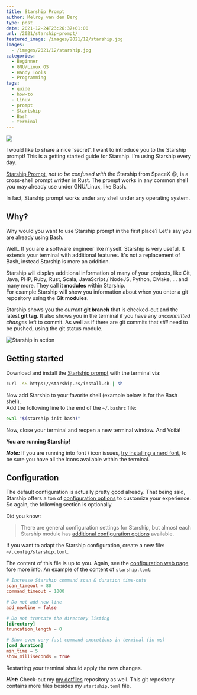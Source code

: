 ```yaml
---
title: Starship Prompt
author: Melroy van den Berg
type: post
date: 2021-12-24T23:26:37+01:00
url: /2021/starship-prompt/
featured_image: /images/2021/12/starship.jpg
images:
  - /images/2021/12/starship.jpg
categories:
  - Beginner
  - GNU/Linux OS
  - Handy Tools
  - Programming
tags:
  - guide
  - how-to
  - Linux
  - prompt
  - Startship
  - Bash
  - terminal
---
```


![](images/2021/12/starship_logo.png)

I would like to share a nice 'secret'. I want to introduce you to the Starship prompt!
This is a getting started guide for Starship. I'm using Starship every day.

[Starship Prompt](https://starship.rs/), _not to be confused with_ the Starship from SpaceX 😆, is a cross-shell prompt written in Rust. The prompt works in any common shell you may already use under GNU/Linux, like Bash.

<!--more-->

In fact, Starship prompt works under any shell under any operating system.

## Why?

Why would you want to use Starship prompt in the first place? Let's say you are already using Bash.

Well.. If you are a software engineer like myself. Starship is very useful. It extends your terminal with additional features. It's not a replacement of Bash, instead Starship is more an addition.

Starship will display additional information of many of your projects, like Git, Java, PHP, Ruby, Rust, Scala, JavaScript / NodeJS, Python, CMake, &#8230; and many more. They call it **modules** within Starship.  
For example Starship will show you information about when you enter a git repository using the **Git** **modules**.

Starship shows you the _current_ **git branch** that is checked-out and the latest **git tag**. It also shows you in the terminal if you have any _uncommitted changes_ left to commit. As well as if there are git commits that _still_ need to be pushed, using the git status module.

![](images/2021/12/bracketed-segments-before.png "Starship in action")

## Getting started

Download and install the [Startship prompt](https://starship.rs/guide/#%F0%9F%9A%80-installation) with the terminal via:

```sh
curl -sS https://starship.rs/install.sh | sh
```

Now add Starship to your favorite shell (example below is for the Bash shell).  
Add the following line to the end of the `~/.bashrc` file:

```sh
eval "$(starship init bash)"
```

Now, close your terminal and reopen a new terminal window. And Voilà!

**You are running Starship!**

**_Note:_** If you are running into font / icon issues, [try installing a nerd font](https://www.nerdfonts.com/), to be sure you have all the icons available within the terminal.

## Configuration

The default configuration is actually pretty good already. That being said, Starship offers a ton of [configuration options](https://starship.rs/config/) to customize your experience. So again, the following section is optionally.

Did you know:

> There are general configuration settings for Starship, but almost each Starship module has [additional configuration options](https://starship.rs/config/) available.

If you want to adapt the Starship configuration, create a new file: `~/.config/starship.toml`.

The content of this file is up to you. Again, see the [configuration web page](https://starship.rs/config/) fore more info. An example of the content of `starship.toml`:

```toml
# Increase Starship command scan & duration time-outs
scan_timeout = 80
command_timeout = 1000

# Do not add new line
add_newline = false

# Do not truncate the directory listing
[directory]
truncation_length = 0

# Show even very fast command executions in terminal (in ms)
[cmd_duration]
min_time = 5
show_milliseconds = true
```

Restarting your terminal should apply the new changes.

**_Hint:_** Check-out my [my dotfiles](https://gitlab.melroy.org/melroy/dotfiles) repository as well. This git repository contains more files besides my `startship.toml` file.
